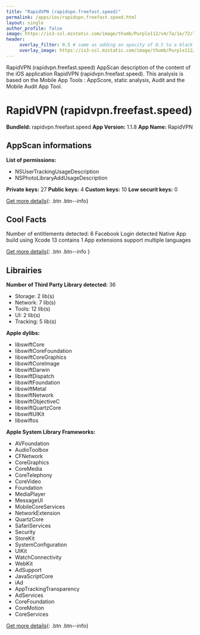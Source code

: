 ```yaml
---
title: "RapidVPN (rapidvpn.freefast.speed)"
permalink: /apps/ios/rapidvpn.freefast.speed.html
layout: single
author_profile: false
image: https://is3-ssl.mzstatic.com/image/thumb/Purple112/v4/7a/1e/72/7a1e72fa-2496-d1ae-2401-65c1c9110d3a/AppIcon-0-0-1x_U007emarketing-0-0-0-5-0-0-sRGB-0-0-0-GLES2_U002c0-512MB-85-220-0-0.png/512x512bb.jpg
header: 
     overlay_filter: 0.5 # same as adding an opacity of 0.5 to a black background
     overlay_image: https://is3-ssl.mzstatic.com/image/thumb/Purple112/v4/7a/1e/72/7a1e72fa-2496-d1ae-2401-65c1c9110d3a/AppIcon-0-0-1x_U007emarketing-0-0-0-5-0-0-sRGB-0-0-0-GLES2_U002c0-512MB-85-220-0-0.png/512x512bb.jpg
---
```

RapidVPN (rapidvpn.freefast.speed) AppScan description of the content of the iOS application RapidVPN (rapidvpn.freefast.speed). This analysis is based on the Mobile App Tools : AppScore, static analysis, Audit and the Mobile Audit App Tool.

# RapidVPN (rapidvpn.freefast.speed)

**BundleId:** rapidvpn.freefast.speed
**App Version:** 1.1.8
**App Name:** RapidVPN


## AppScan informations 

**List of permissions:** 
- NSUserTrackingUsageDescription
- NSPhotoLibraryAddUsageDescription
  
  
**Private keys:** 27
**Public keys:** 4
**Custom keys:** 10
**Low securit keys:** 0
  
[Get more details](/pricing.html){: .btn .btn--info}

## Cool Facts

Number of entitlements detected: 6
Facebook Login detected
Native App
build using Xcode 13
contains 1 App extensions
support multiple languages
  
[Get more details](/pricing.html){: .btn .btn--info }

## Librairies 
**Number of Third Party Library detected:** 36
- Storage: 2 lib(s)
- Network: 7 lib(s)
- Tools: 12 lib(s)
- UI: 2 lib(s)
- Tracking: 5 lib(s)


**Apple dylibs:**
- libswiftCore
- libswiftCoreFoundation
- libswiftCoreGraphics
- libswiftCoreImage
- libswiftDarwin
- libswiftDispatch
- libswiftFoundation
- libswiftMetal
- libswiftNetwork
- libswiftObjectiveC
- libswiftQuartzCore
- libswiftUIKit
- libswiftos


**Apple System Library Frameworks:**
- AVFoundation
- AudioToolbox
- CFNetwork
- CoreGraphics
- CoreMedia
- CoreTelephony
- CoreVideo
- Foundation
- MediaPlayer
- MessageUI
- MobileCoreServices
- NetworkExtension
- QuartzCore
- SafariServices
- Security
- StoreKit
- SystemConfiguration
- UIKit
- WatchConnectivity
- WebKit
- AdSupport
- JavaScriptCore
- iAd
- AppTrackingTransparency
- AdServices
- CoreFoundation
- CoreMotion
- CoreServices


  
[Get more details](/pricing.html){: .btn .btn--info}

